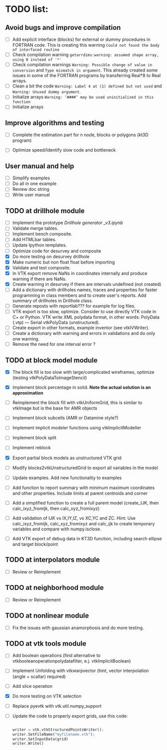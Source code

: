 TODO list:  
=====

Avoid bugs and improve compilation
----
- [ ] Add explicit interface (blocks) for external or dummy procedures in FORTRAN code.  This is creating this warning ``Could not found the body of interfaced routine``
- [ ] Check compilation warning ``getarrdims:warning: assumed shape array, using 0 instead of '*'``
- [ ] Check compilation warnings ``Warning: Possible change of value in conversion`` and ``Type mismatch in argument``. This already created some issues in some of the FORTRAN programs by transferring Real*8 to Real arrays.
- [ ] Clean a bit the code ``Warning: Label 4 at (1) defined but not used`` and  ``Warning: Unused dummy argument``.
- [ ] Initialize arrays ``Warning: ‘####’ may be used uninitialized in this function``
- [ ] Initialize arrays

Improve algorithms and testing
----
- [ ] Complete the estimation part for n node, blocks or polygons (kt3D program)
- [ ] Optimize speed/Identify slow code and bottleneck 


User manual and help
----
- [ ] Simplify examples
- [ ] Do all in one example
- [ ] Review doc string
- [ ] Write user manual

TODO at drillhole module 
----
- [ ] Implement the prototype *Drillhole generator _v3.ipynb*
- [ ] Validate merge tables.
- [ ] Implement bench composite.
- [ ] Add HTMLbar tables.
- [ ] Update Ipython templates.
- [ ] Optimize code for desurvey and composite
- [x] Do more testing on desurvey drillhole
- [x] Make numeric but non float float before importing
- [x] Validate and test composite.
- [x] In VTK export remove NaNs in coordinates internally and produce warning if there are NaNs.
- [x] Create warning in desurvey if there are intervals undefined (not created)
- [ ] Add a dictionary with drillholes names, traces and properties for faster programming in class members and to create user's reports. Add summary of drillholes in Drillhole class.
- [ ] Generate reposts with reportlab??? for example for log files. 
- [ ] VTK export is too slow, optimize. Consider to use directly VTK code in C+ or Python. VTK write XML polydata format, in other words: PolyData (.vtp) — Serial vtkPolyData (unstructured).
- [ ] Create export in other formats, example inventor (see vtkIVWriter).
- [ ] Create a dictionary with warning and errors in validations and do only one warning. 
- [ ] Remove the need for one interval error ?

TODO at block model module 
----
- [x] The block fill is too slow with large/complicated wireframes, optimize (testing vtkPolyDataToImageStencil)
- [x] Implement block percentage in solid. **Note the actual solution is an approximation** 
- [ ] Reimplement the block fill with vtkUniformGrid, this is similar to vtkImage but is the base for AMR objects 
- [ ] Implement block subcells (AMR or Datamine style?)
- [ ] Implement implicit modeler functions using vtkImplicitModeller
- [ ] Implement block split
- [ ] Implement reblock
- [x] Export partial block models as unstructured VTK grid
- [ ] Modify blocks2vtkUnstructuredGrid to export all variables in the model  
- [ ] Update examples. Add new functionality to examples 
- [ ] Add function to report summary with minimum maximum coordinates and other properties. Include limits at parent centroids and corner
- [ ] Add a simplified function to create a full parent model (create_IJK, then calc_ixyz_fromijk, then calc_xyz_fromixyz) 
- [ ] Add validation of IJK vs IX,IY,IZ, vs XC,YC and ZC. Hint: Use calc_ixyz_fromijk, calc_xyz_fromixyz and calc_ijk to create temporary variables and compare with numpy.isclose.
- [ ] Add VTK export of debug data in KT3D function, including search ellipse and target block/point


TODO at interpolators module 
----
- [ ] Review or Reimplement 

TODO at neighborhood module 
----
- [ ] Review or Reimplement 


TODO at nonlinear module 
----
- [ ] Fix the issues with gaussian anamorphosis and do more testing. 

TODO at vtk tools module 
----
- [ ] Add boolean operations (find alternative to vtkbooleanoperationpolydatafilter, e.j. vtkImplicitBoolean)
- [ ] Implement Unfolding with vtkwarpvector (hint, vector interpolation (angle + scallar) required)
- [ ] Add slice operation
- [x] Do more testing on VTK selection
- [ ] Replace pyevtk with vtk.util.numpy_support
- [ ] Update the code to properly export grids, use this code:

    ``` python

    writer = vtk.vtkStructuredPointsWriter();
    writer.SetFileName("myfilename.vtk");
    writer.SetInputData(grid)
    writer.Write()

    ```
